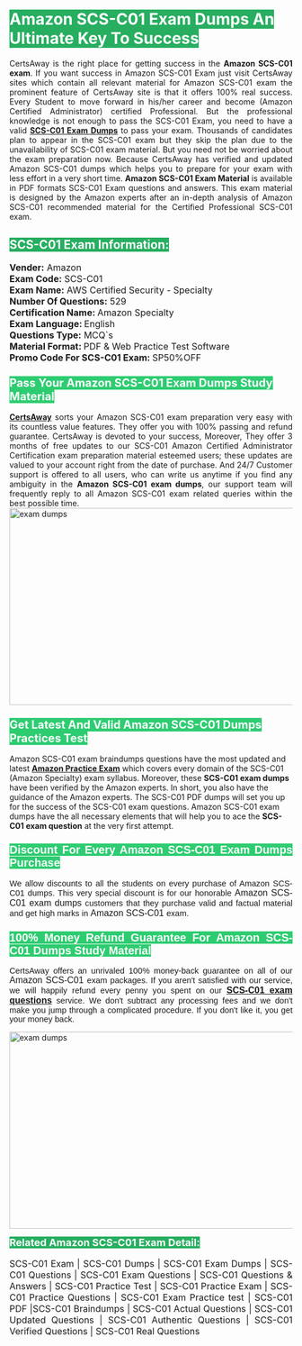 <h1><span style="color:#ffffff"><strong><span style="background-color:#27ae60">Amazon SCS-C01 Exam Dumps An Ultimate Key To Success</span></strong></span></h1> <div style="text-align:justify">CertsAway is the right place for getting success in the <strong>Amazon SCS-C01 exam</strong>. If you want success in Amazon SCS-C01 Exam just visit CertsAway sites which contain all relevant material for Amazon SCS-C01 exam the prominent feature of CertsAway site is that it offers 100% real success. Every Student to move forward in his/her career and become (Amazon Certified Administrator) certified Professional. But the professional knowledge is not enough to pass the SCS-C01 Exam, you need to have a valid <a href="https://www.certsaway.com/amazon/scs-c01-exam-dumps"><strong>SCS-C01 Exam Dumps</strong></a> to pass your exam. Thousands of candidates plan to appear in the SCS-C01 exam but they skip the plan due to the unavailability of SCS-C01 exam material. But you need not be worried about the exam preparation now. Because CertsAway has verified and updated Amazon SCS-C01 dumps which helps you to prepare for your exam with less effort in a very short time. <strong>Amazon SCS-C01 Exam Material</strong> is available in PDF formats SCS-C01 Exam questions and answers. This exam material is designed by the Amazon experts after an in-depth analysis of Amazon SCS-C01 recommended material for the Certified Professional SCS-C01 exam.</div> <h2 style="text-align:justify"><span style="color:#ffffff"><span style="background-color:#27ae60">SCS-C01 Exam Information:</span></span></h2> <p><span style="font-size:16px"><strong>Vender:</strong> Amazon<br /> <strong>Exam Code:</strong> SCS-C01<br /> <strong>Exam Name:</strong> AWS Certified Security - Specialty<br /> <strong>Number Of Questions:</strong> 529<br /> <strong>Certification Name: </strong>Amazon Specialty<br /> <strong>Exam Language: </strong>English<br /> <strong>Questions Type:</strong> MCQ`s<br /> <strong>Material Format: </strong>PDF & Web Practice Test Software<br /> <strong>Promo Code For SCS-C01 Exam: </strong>SP50%OFF</span></p> <h3><span style="font-size:20px"><span style="color:#ffffff"><strong><span style="background-color:#2ecc71">Pass Your Amazon SCS-C01 Exam Dumps Study Material</span></strong></span></span></h3> <div style="text-align:justify"><a href=" https://www.certsaway.com/"><strong>CertsAway</strong></a> sorts your Amazon SCS-C01 exam preparation very easy with its countless value features. They offer you with 100% passing and refund guarantee. CertsAway is devoted to your success, Moreover, They offer 3 months of free updates to our SCS-C01 Amazon Certified Administrator Certification exam preparation material esteemed users; these updates are valued to your account right from the date of purchase. And 24/7 Customer support is offered to all users, who can write us anytime if you find any ambiguity in the <strong>Amazon SCS-C01 exam dumps</strong>, our support team will frequently reply to all Amazon SCS-C01 exam related queries within the best possible time.</div> <div style="text-align:justify"> </div> <div style="text-align:justify"><a href="https://www.certsaway.com/amazon/scs-c01-exam-dumps" rel="no-follow"><img alt="exam dumps" src="https://www.certcollections.com/uploads/content/certsaway.png" style="height:350px; width:750px" /></a></div> <h3><span style="font-size:20px"><span style="color:#ffffff"><strong><span style="background-color:#2ecc71">Get Latest And Valid Amazon SCS-C01 Dumps Practices Test</span></strong></span></span></h3> <p>Amazon SCS-C01 exam braindumps questions have the most updated and latest <a href="https://www.certsaway.com/amazon-questions"><strong>Amazon Practice Exam</strong></a> which covers every domain of the SCS-C01 (Amazon Specialty) exam syllabus. Moreover, these <strong>SCS-C01 exam dumps</strong> have been verified by the Amazon experts. In short, you also have the guidance of the Amazon experts. The SCS-C01 PDF dumps will set you up for the success of the SCS-C01 exam questions. Amazon SCS-C01 exam dumps have the all necessary elements that will help you to ace the <strong>SCS-C01 exam question</strong> at the very first attempt.</p> <h3 style="text-align:justify"><span style="font-size:20px"><span style="color:#ffffff"><strong><span style="font-family:Calibri,sans-serif"><span style="background-color:#2ecc71">Discount For Every </span><span style="background-color:#2ecc71">Amazon SCS-C01 Exam</span><span style="background-color:#2ecc71"> Dumps Purchase</span></span></strong></span></span></h3> <div style="text-align:justify"> <p><span style="font-size:11pt"><span style="font-family:Calibri,sans-serif">We allow discounts to all the students on every purchase of Amazon SCS-C01 dumps. This very special discount is for our honorable <span style="font-size:12.0pt"><span style="background-color:white">Amazon SCS-C01 exam dumps </span></span>customers that they purchase valid and factual material and get high marks in <span style="font-size:12.0pt"><span style="background-color:white">Amazon SCS-C01 </span></span>exam. </span></span></p> <h3><span style="font-size:20px"><span style="color:#ffffff"><strong><span style="font-family:Calibri,sans-serif"><span style="background-color:#2ecc71">100% Money Refund Guarantee For </span><span style="background-color:#2ecc71">Amazon SCS-C01 Dumps Study Material</span></span></strong></span></span></h3> <p><span style="font-size:11pt"><span style="font-family:Calibri,sans-serif">CertsAway offers an unrivaled 100% money-back guarantee on all of our <span style="font-size:12.0pt"><span style="background-color:white">Amazon SCS-C01 </span></span>exam packages. If you aren't satisfied with our service, we will happily refund every penny you spent on our <span style="font-size:12.0pt"><span style="background-color:white"><a href="https://www.certsaway.com/amazon/scs-c01-exam-dumps"><strong>SCS-C01 exam questions</strong></a> </span></span>service. We don't subtract any processing fees and we don't make you jump through a complicated procedure. If you don't like it, you get your money back.</span></span></p> <p><a href="https://www.certsaway.com/amazon/scs-c01-exam-dumps" rel="no-follow"><img alt="exam dumps" src="https://www.certcollections.com/uploads/content/certsaway_(2)2.png" style="height:350px; width:750px" /></a></p> <p><span style="color:#ffffff"><strong><span style="font-size:18px"><span style="background-color:#27ae60">Related Amazon SCS-C01 Exam Detail:</span></span></strong></span><br /> <br /> <span style="font-size:16px">SCS-C01 Exam | SCS-C01 Dumps | SCS-C01 Exam Dumps | SCS-C01 Questions | SCS-C01 Exam Questions | SCS-C01 Questions & Answers | SCS-C01 Practice Test | SCS-C01 Practice Exam | SCS-C01 Practice Questions | SCS-C01 Exam Practice test | SCS-C01 PDF |SCS-C01 Braindumps | SCS-C01 Actual Questions | SCS-C01 Updated Questions | SCS-C01 Authentic Questions | SCS-C01 Verified Questions | SCS-C01 Real Questions</span></p> </div>
